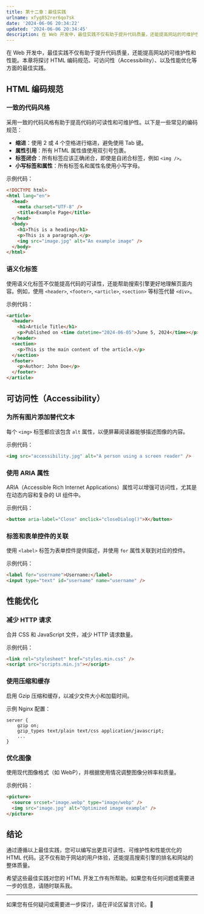 ```yaml
---
title: 第十二章：最佳实践
urlname: xfyg852rer6qo7sk
date: '2024-06-06 20:34:22'
updated: '2024-06-06 20:34:45'
description: 在 Web 开发中，最佳实践不仅有助于提升代码质量，还能提高网站的可维护性和性能。本章将探讨 HTML 编码规范、可访问性（Accessibility）、以及性能优化等方面的最佳实践。HTML 编码规范一致的代码风格采用一致的代码风格有助于提高代码的可读性和可维护性。以下是一些常见的编码规范：...
---
```

在 Web 开发中，最佳实践不仅有助于提升代码质量，还能提高网站的可维护性和性能。本章将探讨 HTML 编码规范、可访问性（Accessibility）、以及性能优化等方面的最佳实践。

## HTML 编码规范

### 一致的代码风格

采用一致的代码风格有助于提高代码的可读性和可维护性。以下是一些常见的编码规范：

- **缩进**：使用 2 或 4 个空格进行缩进，避免使用 Tab 键。
- **属性引用**：所有 HTML 属性值使用双引号包裹。
- **标签闭合**：所有标签应该正确闭合，即使是自闭合标签，例如 `<img />`。
- **小写标签和属性**：所有标签名和属性名使用小写字母。

示例代码：

```html
<!DOCTYPE html>
<html lang="en">
  <head>
    <meta charset="UTF-8" />
    <title>Example Page</title>
  </head>
  <body>
    <h1>This is a heading</h1>
    <p>This is a paragraph.</p>
    <img src="image.jpg" alt="An example image" />
  </body>
</html>
```

### 语义化标签

使用语义化标签不仅能提高代码的可读性，还能帮助搜索引擎更好地理解页面内容。例如，使用 `<header>`, `<footer>`, `<article>`, `<section>` 等标签代替 `<div>`。

示例代码：

```html
<article>
  <header>
    <h1>Article Title</h1>
    <p>Published on <time datetime="2024-06-05">June 5, 2024</time></p>
  </header>
  <section>
    <p>This is the main content of the article.</p>
  </section>
  <footer>
    <p>Author: John Doe</p>
  </footer>
</article>
```

## 可访问性（Accessibility）

### 为所有图片添加替代文本

每个 `<img>` 标签都应该包含 `alt` 属性，以便屏幕阅读器能够描述图像的内容。

示例代码：

```html
<img src="accessibility.jpg" alt="A person using a screen reader" />
```

### 使用 ARIA 属性

ARIA（Accessible Rich Internet Applications）属性可以增强可访问性，尤其是在动态内容和复杂的 UI 组件中。

示例代码：

```html
<button aria-label="Close" onclick="closeDialog()">X</button>
```

### 标签和表单控件的关联

使用 `<label>` 标签为表单控件提供描述，并使用 `for` 属性关联到对应的控件。

示例代码：

```html
<label for="username">Username:</label>
<input type="text" id="username" name="username" />
```

## 性能优化

### 减少 HTTP 请求

合并 CSS 和 JavaScript 文件，减少 HTTP 请求数量。

示例代码：

```html
<link rel="stylesheet" href="styles.min.css" />
<script src="scripts.min.js"></script>
```

### 使用压缩和缓存

启用 Gzip 压缩和缓存，以减少文件大小和加载时间。

示例 Nginx 配置：

```nginx
server {
    gzip on;
    gzip_types text/plain text/css application/javascript;
    ...
}
```

### 优化图像

使用现代图像格式（如 WebP），并根据使用情况调整图像分辨率和质量。

示例代码：

```html
<picture>
  <source srcset="image.webp" type="image/webp" />
  <img src="image.jpg" alt="Optimized image example" />
</picture>
```

## 结论

通过遵循以上最佳实践，您可以编写出更具可读性、可维护性和性能优化的 HTML 代码。这不仅有助于网站的用户体验，还能提高搜索引擎的排名和网站的整体质量。

希望这些最佳实践对您的 HTML 开发工作有所帮助。如果您有任何问题或需要进一步的信息，请随时联系我。

---

如果您有任何疑问或需要进一步探讨，请在评论区留言讨论。💬
